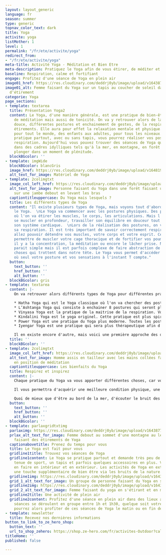 ```yaml
---
layout: layout_generic
language: fr
season: summer
type: generic
topnav_color_text: dark
title: Yoga
activite: yoga
listMother: 1
level: 1
permalink: "/fr/ete/activite/yoga"
redirect_from:
- "/fr/ete/activite/yoga"
meta-title: Activité Yoga - Méditation et Bien Etre
meta-description: Pratiquez le Yoga afin de vous étirer, de méditer et de vous tonifier.
baseline: Respiration, calme et fortifiant
engage: Profitez d'une séance de Yoga en plein air
image01_href: https://res.cloudinary.com/deddrj0yb/image/upload/v1643877190/website/summer/kike-vega-F2qh3yjz6Jk-unsplash_isuas9.jpg
image01_alt: Femme faisant du Yoga sur un tapis au coucher de soleil dans une position
  d'étirement
categorie: Yoga
page_sections:
- template: textarea
  title: Présentation Yoga2
  content: Le Yoga, d'une manière générale, est une pratique de bien-être, de détente,
    de méditation mais aussi de tonicité. On va y retrouver alors de la gymnastique
    douce, différentes postures et enchainement de gestes, de la respiration, des
    étirements. Elle aura pour effet la relaxation mentale et physique. Elle est accessible
    pour tout le monde, des enfants aux adultes, pour tous les niveaux. Le Yoga se
    pratique partout, avec ou sans tapis, vous pourrez réaliser vos postures et votre
    respiration. Aujourd'hui vous pouvez trouver des séances de Yoga qui vont se dérouler
    dans des cadres idylliques tels qu'à la mer, en montagne, en forêt afin de vous
    plonger dans un moment de plénitude.
  blockBGcolor: ''
- template: imgWide
  blockBGcolor: blancGris
  image_href: https://res.cloudinary.com/deddrj0yb/image/upload/v1648195881/website/assets/Recadr%C3%A9es/yoga.png
  alt_text_for_image: Matériel de Yoga
- template: 2colimgtxt
  image_col_left_href: https://res.cloudinary.com/deddrj0yb/image/upload/v1643877189/website/summer/amauri-mejia-n5trbdfW7fM-unsplash_cdxg7l.jpg
  alt_text_for_image: Personne faisant du Yoga dans une forêt faisant un étirement
    sur une jambe debout en levant les bras
  captiontitleuppercase: Du Yoga mais lesquels ?
  title: Les différents types de Yoga
  content: "Il existe plusieurs types de Yoga, mais voyons tout d'abord en quoi consiste
    le Yoga.  \nLe Yoga va commencer avec les postures physiques. Des postures d'étirement
    où l'on va étirer les muscles, le corps, les articulations. Mais l'on va également
    se muscler en profondeur, travailler son équilibre en douceur tout en améliorant
    son système cardiaque.  \nLors de la réalisation des postures, on va alors travailler
    sa respiration. Il est très important de savoir correctement respirer, car vous
    allez pouvoir détendre vos muscles, votre corps et votre esprit. Cela va aussi
    permettre de muscler votre cage thoracique et de fortifier vos poumons.  \nEnsuite,
    il y a la concentration, la méditation ou encore le lâcher prise. Ne pas penser
    parait simple mais il est parfois complexe de faire abstraction de toutes les
    choses qui trottent dans notre tête. Le Yoga vous permet d'accéder à ce moment
    où seul votre posture et vos sensations à l'instant T compte."
  button:
    text_button: ''
    href_button: ''
    alt_button: ''
  blockBGcolor: gris
- template: textarea
  content: |-
    On va retrouver alors différents types de Yoga pour différentes pratiques et variant selon les personnes.

    * Hatha Yoga qui est le Yoga classique où l'on va chercher des postures d'étirements en se relaxant par la respiration et la méditation.
    * L’Ashtanga Yoga qui consiste à enchainer 8 postures qui seront plus complexes. Vous enchainerez des positions dynamiques et calmes. C'est une pratique qui demande de la patience et qui est exigeante.
    * Vinyasa Yoga est la pratique de la maitrise de la respiration. Vous enchainerez des postures dynamiques en les coordonnant avec la respiration. Une pratique plus athlétique.
    * Kindalini Yoga est le yoga originel. Cette pratique est plus spirituelle car elle y introduit des cérémonies, des chants.
    * Power Yoga est une pratique du Yoga plus moderne. Toutes les postures vont s'enchainer rapidement et vont demander une certaines aisance.
    * Iyengar Yoga est une pratique qui sera plus thérapeutique afin d'atténuer des douleurs et soulager des maux.

    Il en existe encore d'autre, mais voici une première approche des différentes pratiques de Yoga.
  title: ''
  blockBGcolor: ''
- template: 2colimgtxt
  image_col_left_href: https://res.cloudinary.com/deddrj0yb/image/upload/v1643877189/website/summer/damir-spanic-JFl-QLawHX4-unsplash_io99av.jpg
  alt_text_for_image: Homme assis en tailleur avec les mains collées faisant du Yoga
    en position de méditation
  captiontitleuppercase: Les bienfaits du Yoga
  title: Respirez et inspirez
  content: |-
    Chaque pratique du Yoga va vous apporter différentes choses, car vous effectuerez des postures différentes avec des intensités différentes. Mais le Yoga va vous permettre de vous assouplir, de venir étirer vos muscles et tout votre corps. Cela va vous permettre de vous relaxer en vous étirant, de prévenir des blessures et de sentir bien. Il va également vous permettre de tonifier votre corps et vos muscles, de vous muscler et de vous renforcer. Il va aussi réduire le stress et l'anxiété, vous permettre d'être dans une bulle en vous faisant du bien, en pensant à vous pendant un laps de temps. Il soulagera vos articulations, vos blessures et vos tensions. Il améliorera aussi votre endurance, votre résistance et votre équilibre.

    Il vous permettra d'acquérir une meilleure condition physique, une meilleure santé physique et mentale. La détente et la méditation vous fera lâcher prise afin de faire le plein d'énergie et de ressources.

    Quoi de mieux que d'être au bord de la mer, d'écouter le bruit des vagues ou être dans une plaine, entouré de sapins et de verdure et pratiquer le Yoga pour se relaxer.
  button:
    text_button: ''
    href_button: ''
    alt_button: ''
  blockBGcolor: ''
- template: parlaxgridtxtimg
  parlaximg: https://res.cloudinary.com/deddrj0yb/image/upload/v1643877189/website/summer/eneko-urunuela-I2YSmEUAgDY-unsplash_ycyjgg.jpg
  prlax_alt_text_for_image: Femme debout au sommet d'une montagne au lever de soleil
    faisant des étirements de Yoga
  captionabovetitle: Prenez du temps pour vous
  title: Le Yoga est fait pour vous
  gridline1title: Trouvez vos séances de Yoga
  gridline1content: Le Yoga se pratique partout et demande très peu de matériel. Une
    tenue de sport, un tapis et parfois quelques accessoires en plus. Vous pouvez
    en faire en intérieur et en extérieur. Les activités de Yoga en extérieur apportent
    une touche supplémentaire de bien être via les bruits de la nature.
  gridline1img: https://res.cloudinary.com/deddrj0yb/image/upload/v1643877189/website/summer/kaylee-garrett-GaprWyIw66o-unsplash_eoxnfm.jpg
  grid_1_alt_text_for_image: Un groupe de personne faisant du Yoga en s'étirant
  gridline2img: https://res.cloudinary.com/deddrj0yb/image/upload/v1643877190/website/summer/jared-rice-NTyBbu66_SI-unsplash_wwjrcx.jpg
  grid_2_alt_text_for_image: Femme faisant du yoga en s'étirant et en méditant
  gridline2title: Une activité de plein air
  gridline2content: Profitez d'une séance en plein air dans des lieux apaisants. Les
    séances se déroulent en groupe entre 1h et 1h30, quelque soit votre niveau. Vous
    pourrez alors profiter de ces séances de Yoga le matin ou en fin de journée.
- template: newsletter
  title: Recevez nos dernières informations
button_to_link_to_ze_hero_shop:
  button_text: ''
  url_to_shop_zehero: https://shop.ze-hero.com/fr/activites-Outdoor?calessonstype=all&catypegenderlistsummer=all&calessonsactivitytype=all&start-date=
titleHome: ''
published: false

---
```


